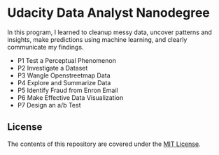 # Udacity Data Analyst Nanodegree

In this program, I learned to cleanup messy data, uncover patterns and insights, make predictions using machine learning, and clearly communicate my findings.

* P1 Test a Perceptual Phenomenon
* P2 Investigate a Dataset
* P3 Wangle Openstreetmap Data
* P4 Explore and Summarize Data
* P5 Identify Fraud from Enron Email
* P6 Make Effective Data Visualization
* P7 Design an a/b Test

## License
The contents of this repository are covered under the [MIT License](https://github.com/TokyoIndex/dand/blob/master/LICENSE).
